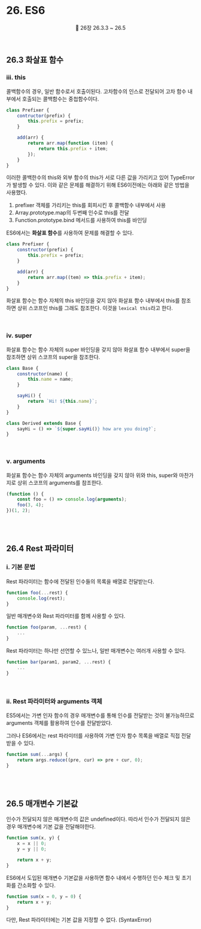 # 26. ES6

<p align='center'>
📕 26장 26.3.3 ~ 26.5
</p><br />

## 26.3 화살표 함수

### iii. this

콜백함수의 경우, 일반 함수로서 호출이된다. 고차함수의 인스로 전달되어 고차 함수 내부에서 호출되는 콜백함수는 중첩함수이다.

```js
class Prefixer {
	contructor(prefix) {
		this.prefix = prefix;
	}

	add(arr) {
		return arr.map(function (item) {
			return this.prefix + item;
		});
	}
}
```

이러한 콜백한수의 this와 외부 함수의 this가 서로 다른 값을 가리키고 있어 TypeError가 발생할 수 있다. 이와 같은 문제를 해결하기 위해 ES6이전에는 아래와 같은 방법을 사용했다.

1. prefixer 객체를 가리키는 this를 회피시킨 후 콜백함수 내부에서 사용
2. Array.prototype.map의 두번째 인수로 this를 전달
3. Function.prototype.bind 메서드를 사용하여 this를 바인딩

ES6에서는 **화살표 함수**를 사용하여 문제를 해결할 수 있다.

```js
class Prefixer {
	constructor(prefix) {
		this.prefix = prefix;
	}

	add(arr) {
		return arr.map((tem) => this.prefix + item);
	}
}
```

화살표 함수는 함수 자체의 this 바인딩을 갖지 않아 화살표 함수 내부에서 this를 참조하면 상위 스코프인 this를 그래도 참조한다. 이것을 `lexical this`라고 한다.

<br />

### iv. super

화살표 함수는 함수 자체의 super 바인딩을 갖지 않아 화살표 함수 내부에서 super을 참조하면 상위 스코프의 super을 참조한다.

```js
class Base {
	constructor(name) {
		this.name = name;
	}

	sayHi() {
		return `Hi! ${this.name}`;
	}
}

class Derived extends Base {
	sayHi = () => `${super.sayHi()} how are you doing?`;
}
```

<br />

### v. arguments

화살표 함수는 함수 자체의 arguments 바인딩을 갖지 않아 위와 this, super와 마찬가지로 상위 스코프의 arguments를 참조한다.

```js
(function () {
	const foo = () => console.log(arguments);
	foo(3, 4);
})(1, 2);
```

<br /><br />

## 26.4 Rest 파라미터

### i. 기본 문법

Rest 파라미터는 함수에 전달된 인수들의 목록을 배열로 전달받는다.

```js
function foo(...rest) {
	console.log(rest);
}
```

일반 매개변수와 Rest 파라미터를 함께 사용할 수 있다.

```js
function foo(param, ...rest) {
	...
}
```

Rest 파라미터는 하나만 선언할 수 있느나, 일반 매개변수는 여러개 사용할 수 있다.

```js
function bar(param1, param2, ...rest) {
	...
}
```

<br />

### ii. Rest 파라미터와 arguments 객체

ES5에서는 가변 인자 함수의 경우 매개변수를 통해 인수를 전달받는 것이 불가능하므로 arguments 객체를 활용하여 인수를 전달받았다.

그러나 ES6에서는 rest 파라미터를 사용하여 가변 인자 함수 목록을 배열로 직접 전달받을 수 있다.

```js
function sum(...args) {
	return args.reduce((pre, cur) => pre + cur, 0);
}
```

<br /><br />

## 26.5 매개변수 기본값

인수가 전달되지 않은 매개변수의 값은 undefined이다. 따라서 인수가 전달되지 않은 경우 매개변수에 기본 값을 전달해야한다.

```js
function sum(x, y) {
	x = x || 0;
	y = y || 0;

	return x + y;
}
```

ES6에서 도입된 매개변수 기본값을 사용하면 함수 내에서 수행하던 인수 체크 및 초기화를 간소화할 수 있다.

```js
function sum(x = 0, y = 0) {
	return x + y;
}
```

다만, Rest 파라미터에는 기본 값을 지정할 수 없다. (SyntaxError)
